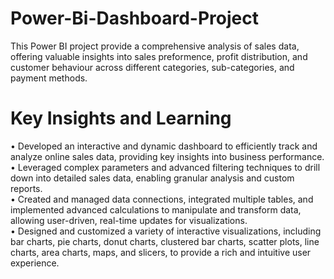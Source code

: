 # Power-Bi-Dashboard-Project
This Power BI project provide a comprehensive analysis of sales data, offering valuable insights into sales preformence, profit distribution, and customer behaviour across different categories, sub-categories, and payment methods.

# Key Insights and Learning
• Developed an interactive and dynamic dashboard to efficiently track and analyze online sales data, providing key insights into business performance.<br/>
• Leveraged complex parameters and advanced filtering techniques to drill down into detailed sales data, enabling granular analysis and custom reports.<br/>
• Created and managed data connections, integrated multiple tables, and implemented advanced calculations to manipulate and transform data, allowing user-driven, real-time updates for visualizations.<br/>
• Designed and customized a variety of interactive visualizations, including bar charts, pie charts, donut charts, clustered bar charts, scatter plots, line charts, area charts, maps, and slicers, to provide a rich and intuitive user experience.<br/>
